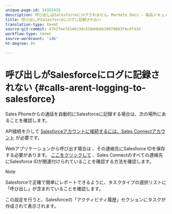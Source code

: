 ```yaml
---
unique-page-id: 14352435
description: 呼び出しはSalesforceにログされません。Marketo Docs — 製品ドキュメント
title: 呼び出しがSalesforceにログに記録されない
translation-type: tm+mt
source-git-commit: 47b2fee7d146c3dc558d4bbb10070683f4cdfd3d
workflow-type: tm+mt
source-wordcount: '146'
ht-degree: 0%

---
```



# 呼び出しがSalesforceにログに記録されない {#calls-arent-logging-to-salesforce}

Sales Phoneからの通話を自動的にSalesforceに記録する場合は、次の場所にあることを確認します。

API接続を介して [Salesforceアカウントに接続するには、Sales Connectアカウント](http://docs.marketo.com/x/q4LS) が必要です。

Webアプリケーションから呼び出す場合は [](http://toutapp.com/login)、その連絡先にSalesforce IDを保存する必要があります。 [ここをクリックして](http://docs.marketo.com/x/G4PS) 、Sales Connectのすべての連絡先にSalesforce IDが関連付けられていることを確認する方法を確認します。

>[!NOTE]
>
>Salesforceで正確で簡単にレポートできるように、タスクタイプの選択リストに「呼び出し」が含まれていることを確認します。

この設定を行うと、Salesforceの「アクティビティ履歴」セクションにタスクが作成されて表示されます。

